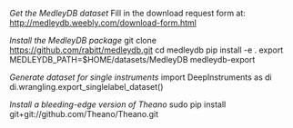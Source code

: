 *Get the MedleyDB dataset*
Fill in the download request form at:
http://medleydb.weebly.com/download-form.html

*Install the MedleyDB package*
git clone https://github.com/rabitt/medleydb.git
cd medleydb
pip install -e .
export MEDLEYDB_PATH=$HOME/datasets/MedleyDB
medleydb-export

*Generate dataset for single instruments*
import DeepInstruments as di
di.wrangling.export_singlelabel_dataset()

*Install a bleeding-edge version of Theano*
sudo pip install git+git://github.com/Theano/Theano.git
